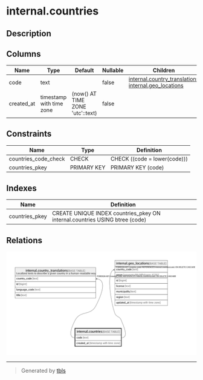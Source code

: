 # internal.countries

## Description

## Columns

| Name | Type | Default | Nullable | Children | Parents | Comment |
| ---- | ---- | ------- | -------- | -------- | ------- | ------- |
| code | text |  | false | [internal.country_translations](internal.country_translations.md) [internal.geo_locations](internal.geo_locations.md) |  |  |
| created_at | timestamp with time zone | (now() AT TIME ZONE 'utc'::text) | false |  |  |  |

## Constraints

| Name | Type | Definition |
| ---- | ---- | ---------- |
| countries_code_check | CHECK | CHECK ((code = lower(code))) |
| countries_pkey | PRIMARY KEY | PRIMARY KEY (code) |

## Indexes

| Name | Definition |
| ---- | ---------- |
| countries_pkey | CREATE UNIQUE INDEX countries_pkey ON internal.countries USING btree (code) |

## Relations

![er](internal.countries.png)

---

> Generated by [tbls](https://github.com/k1LoW/tbls)
